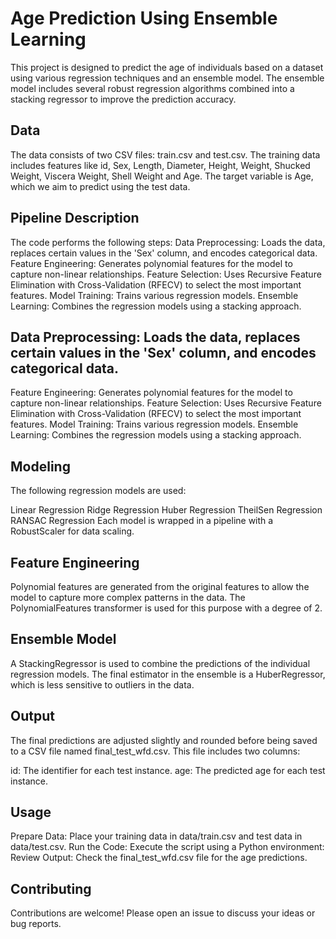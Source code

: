 # Age Prediction Using Ensemble Learning
This project is designed to predict the age of individuals based on a dataset using various regression techniques and an ensemble model. The ensemble model includes several robust regression algorithms combined into a stacking regressor to improve the prediction accuracy.


## Data
The data consists of two CSV files: train.csv and test.csv. The training data includes features like id, Sex, Length, Diameter, Height, Weight,
Shucked Weight, Viscera Weight, Shell Weight and Age. The target variable is Age, which we aim to predict using the test data.


## Pipeline Description
The code performs the following steps:
Data Preprocessing: Loads the data, replaces certain values in the 'Sex' column, and encodes categorical data.
Feature Engineering: Generates polynomial features for the model to capture non-linear relationships.
Feature Selection: Uses Recursive Feature Elimination with Cross-Validation (RFECV) to select the most important features.
Model Training: Trains various regression models.
Ensemble Learning: Combines the regression models using a stacking approach.

## Data Preprocessing: Loads the data, replaces certain values in the 'Sex' column, and encodes categorical data.
Feature Engineering: Generates polynomial features for the model to capture non-linear relationships.
Feature Selection: Uses Recursive Feature Elimination with Cross-Validation (RFECV) to select the most important features.
Model Training: Trains various regression models.
Ensemble Learning: Combines the regression models using a stacking approach.


## Modeling
The following regression models are used:

Linear Regression
Ridge Regression
Huber Regression
TheilSen Regression
RANSAC Regression
Each model is wrapped in a pipeline with a RobustScaler for data scaling.


## Feature Engineering
Polynomial features are generated from the original features to allow the model to capture more complex patterns in the data. The PolynomialFeatures transformer is used for this purpose with a degree of 2.


## Ensemble Model
A StackingRegressor is used to combine the predictions of the individual regression models. The final estimator in the ensemble is a HuberRegressor, which is less sensitive to outliers in the data.


## Output
The final predictions are adjusted slightly and rounded before being saved to a CSV file named final_test_wfd.csv. This file includes two columns:

id: The identifier for each test instance.
age: The predicted age for each test instance.


## Usage
Prepare Data: Place your training data in data/train.csv and test data in data/test.csv.
Run the Code: Execute the script using a Python environment:
Review Output: Check the final_test_wfd.csv file for the age predictions.


## Contributing
Contributions are welcome! Please open an issue to discuss your ideas or bug reports.